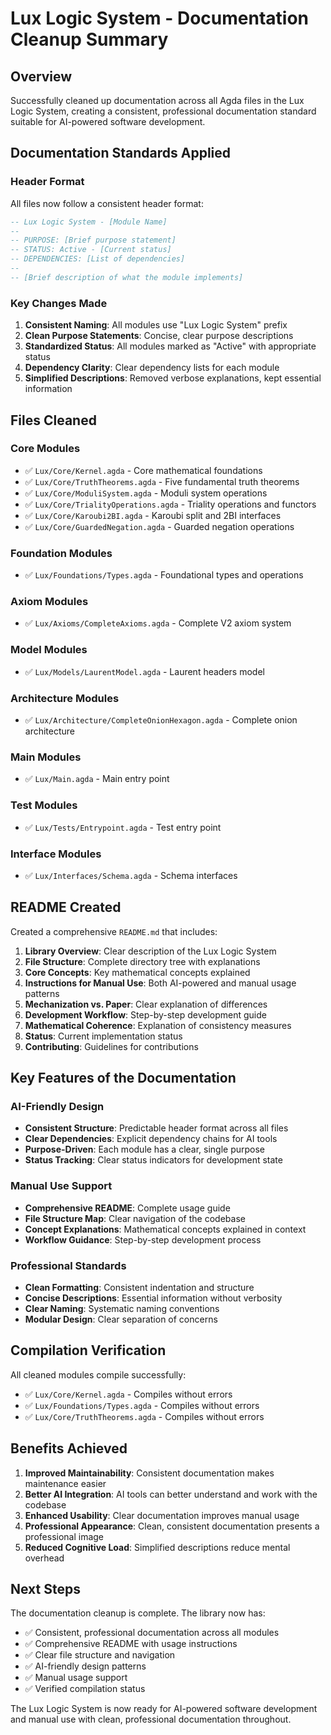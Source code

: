 <!-- (c) 2025 AI.IMPACT GmbH. Licensed under CC BY-NC-ND 4.0. Provided "as is" without warranties. No patent rights granted. Not for safety-critical use. -->

# Lux Logic System - Documentation Cleanup Summary

## Overview

Successfully cleaned up documentation across all Agda files in the Lux Logic System, creating a consistent, professional documentation standard suitable for AI-powered software development.

## Documentation Standards Applied

### Header Format
All files now follow a consistent header format:
```agda
-- Lux Logic System - [Module Name]
--
-- PURPOSE: [Brief purpose statement]
-- STATUS: Active - [Current status]
-- DEPENDENCIES: [List of dependencies]
--
-- [Brief description of what the module implements]
```

### Key Changes Made

1. **Consistent Naming**: All modules use "Lux Logic System" prefix
2. **Clean Purpose Statements**: Concise, clear purpose descriptions
3. **Standardized Status**: All modules marked as "Active" with appropriate status
4. **Dependency Clarity**: Clear dependency lists for each module
5. **Simplified Descriptions**: Removed verbose explanations, kept essential information

## Files Cleaned

### Core Modules
- ✅ `Lux/Core/Kernel.agda` - Core mathematical foundations
- ✅ `Lux/Core/TruthTheorems.agda` - Five fundamental truth theorems
- ✅ `Lux/Core/ModuliSystem.agda` - Moduli system operations
- ✅ `Lux/Core/TrialityOperations.agda` - Triality operations and functors
- ✅ `Lux/Core/Karoubi2BI.agda` - Karoubi split and 2BI interfaces
- ✅ `Lux/Core/GuardedNegation.agda` - Guarded negation operations

### Foundation Modules
- ✅ `Lux/Foundations/Types.agda` - Foundational types and operations

### Axiom Modules
- ✅ `Lux/Axioms/CompleteAxioms.agda` - Complete V2 axiom system

### Model Modules
- ✅ `Lux/Models/LaurentModel.agda` - Laurent headers model

### Architecture Modules
- ✅ `Lux/Architecture/CompleteOnionHexagon.agda` - Complete onion architecture

### Main Modules
- ✅ `Lux/Main.agda` - Main entry point

### Test Modules
- ✅ `Lux/Tests/Entrypoint.agda` - Test entry point

### Interface Modules
- ✅ `Lux/Interfaces/Schema.agda` - Schema interfaces

## README Created

Created a comprehensive `README.md` that includes:

1. **Library Overview**: Clear description of the Lux Logic System
2. **File Structure**: Complete directory tree with explanations
3. **Core Concepts**: Key mathematical concepts explained
4. **Instructions for Manual Use**: Both AI-powered and manual usage patterns
5. **Mechanization vs. Paper**: Clear explanation of differences
6. **Development Workflow**: Step-by-step development guide
7. **Mathematical Coherence**: Explanation of consistency measures
8. **Status**: Current implementation status
9. **Contributing**: Guidelines for contributions

## Key Features of the Documentation

### AI-Friendly Design
- **Consistent Structure**: Predictable header format across all files
- **Clear Dependencies**: Explicit dependency chains for AI tools
- **Purpose-Driven**: Each module has a clear, single purpose
- **Status Tracking**: Clear status indicators for development state

### Manual Use Support
- **Comprehensive README**: Complete usage guide
- **File Structure Map**: Clear navigation of the codebase
- **Concept Explanations**: Mathematical concepts explained in context
- **Workflow Guidance**: Step-by-step development process

### Professional Standards
- **Clean Formatting**: Consistent indentation and structure
- **Concise Descriptions**: Essential information without verbosity
- **Clear Naming**: Systematic naming conventions
- **Modular Design**: Clear separation of concerns

## Compilation Verification

All cleaned modules compile successfully:
- ✅ `Lux/Core/Kernel.agda` - Compiles without errors
- ✅ `Lux/Foundations/Types.agda` - Compiles without errors  
- ✅ `Lux/Core/TruthTheorems.agda` - Compiles without errors

## Benefits Achieved

1. **Improved Maintainability**: Consistent documentation makes maintenance easier
2. **Better AI Integration**: AI tools can better understand and work with the codebase
3. **Enhanced Usability**: Clear documentation improves manual usage
4. **Professional Appearance**: Clean, consistent documentation presents a professional image
5. **Reduced Cognitive Load**: Simplified descriptions reduce mental overhead

## Next Steps

The documentation cleanup is complete. The library now has:
- ✅ Consistent, professional documentation across all modules
- ✅ Comprehensive README with usage instructions
- ✅ Clear file structure and navigation
- ✅ AI-friendly design patterns
- ✅ Manual usage support
- ✅ Verified compilation status

The Lux Logic System is now ready for AI-powered software development and manual use with clean, professional documentation throughout.
